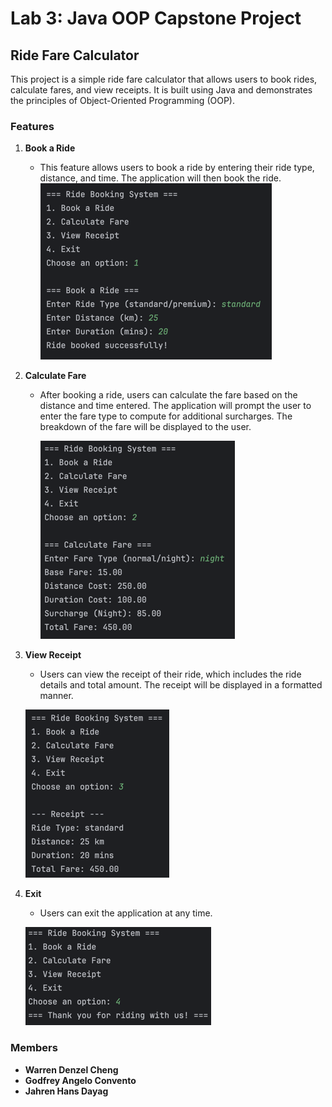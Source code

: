 # Lab 3: Java OOP Capstone Project

## Ride Fare Calculator

This project is a simple ride fare calculator that allows users to book rides, calculate fares, and view receipts. It is built using Java and demonstrates the principles of Object-Oriented Programming (OOP).

### Features

1. **Book a Ride**

   - This feature allows users to book a ride by entering their ride type, distance, and time. The application will then book the ride.  
	 ![img.png](img.png)

2. **Calculate Fare**

   - After booking a ride, users can calculate the fare based on the distance and time entered. The application will prompt the user to enter the fare type to compute for additional surcharges. The breakdown of the fare will be displayed to the user.

	 ![img_1.png](img_1.png)

3. **View Receipt**

    - Users can view the receipt of their ride, which includes the ride details and total amount. The receipt will be displayed in a formatted manner.

   ![img_2.png](img_2.png)

4. **Exit**

    - Users can exit the application at any time.

   ![img_3.png](img_3.png)

### Members

- **Warren Denzel Cheng**
- **Godfrey Angelo Convento**
- **Jahren Hans Dayag**

